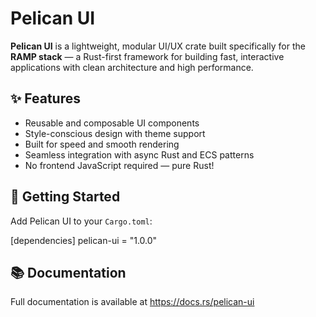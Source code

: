 # Pelican UI

**Pelican UI** is a lightweight, modular UI/UX crate built specifically for the **RAMP stack** — a Rust-first framework for building fast, interactive applications with clean architecture and high performance.

## ✨ Features

- Reusable and composable UI components
- Style-conscious design with theme support
- Built for speed and smooth rendering
- Seamless integration with async Rust and ECS patterns
- No frontend JavaScript required — pure Rust!

## 🚀 Getting Started

Add Pelican UI to your `Cargo.toml`:

[dependencies]
pelican-ui = "1.0.0"

## 📚 Documentation
Full documentation is available at https://docs.rs/pelican-ui
